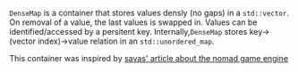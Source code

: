`DenseMap` is a container that stores values densly (no gaps) in a `std::vector`.
On removal of a value, the last values is swapped in.
Values can be identified/accessed by a persitent key.
Internally,`DenseMap` stores key->(vector index)->value relation in an `std::unordered_map`.

This container was inspired by [savas' article about the nomad game engine](https://medium.com/@savas/nomad-game-engine-part-4-1-generic-component-managers-dbe376f10836)
